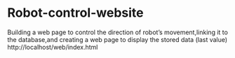 # Robot-control-website
Building a web page to control the direction of robot’s movement,linking it to the database,and creating a web page to display the stored data (last value)
http://localhost/web/index.html
